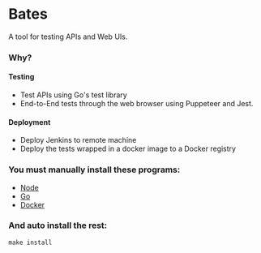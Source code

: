# Bates
A tool for testing APIs and Web UIs.

### Why?
#### Testing
* Test APIs using Go's test library
* End-to-End tests through the web browser using Puppeteer and Jest.

#### Deployment
* Deploy Jenkins to remote machine
* Deploy the tests wrapped in a docker image to a Docker registry

### You must manually install these programs:
* [Node](https://nodejs.org/en/download/)
* [Go](https://golang.org/doc/install)
* [Docker](https://docs.docker.com/install/)

### And auto install the rest:
```
make install
```


